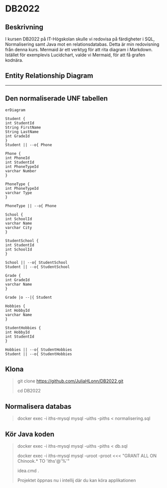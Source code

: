 # DB2022

## Beskrivning

I kursen DB2022 på IT-Högskolan skulle vi redovisa på färdigheter i SQL, Normalisering samt Java mot en relationsdatabas. Detta är min redovisning från denna kurs.
Mermaid är ett verktyg för att rita diagram i Markdown. Istället för exemplevis Lucidchart, valde vi Mermaid, för att få grafen kodnära.

## Entity Relationship Diagram
---
Den normaliserade UNF tabellen
---
```mermaid
erDiagram

Student {
int StudentId
String FirstName
String LastName
int GradeId
}
Student || --o{ Phone

Phone {
int PhoneId
int StudentId
int PhoneTypeId
varchar Number
}

PhoneType {
int PhoneTypeId
varchar Type
}

PhoneType || --o{ Phone

School {
int SchoolId
varchar Name
varchar City
}

StudentSchool {
int StudentId
int SchoolId
}

School || --o{ StudentSchool
Student || --o{ StudentSchool

Grade {
int GradeId
varchar Name
}

Grade |o --|{ Student

Hobbies {
int HobbyId
varchar Name
}

StudentHobbies {
int HobbyId
int StudentId
}

Hobbies || --o{ StudentHobbies
Student || --o{ StudentHobbies
```
## Klona
> git clone https://github.com/JuliaHLonn/DB2022.git
>
> cd DB2022

## Normalisera databas
> docker exec -i iths-mysql mysql -uiths -piths < normalisering.sql

## Kör Java koden
> docker exec -i iths-mysql mysql -uiths -piths < db.sql
>
> docker exec -i iths-mysql mysql -uroot -proot <<< "GRANT ALL ON Chinook.* TO 'iths'@'%'"
>
> idea.cmd .
>
> Projektet öppnas nu i intellij där du kan köra applikationen
